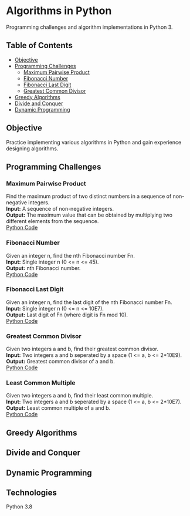 # Algorithms in Python
Programming challenges and algorithm implementations in Python 3.

## Table of Contents
* [Objective](#objective)
* [Programming Challenges](#programming-challenges)
  - [Maximum Pairwise Product](#maximum-pairwise-product)
  - [Fibonacci Number](#fibonacci-number)
  - [Fibonacci Last Digit](#fibonacci-last-digit)
  - [Greatest Common Divisor](#greatest-common-divisor)
* [Greedy Algorithms](#greedy-algorithms)
* [Divide and Conquer](#divide-and-conquer)
* [Dynamic Programming](#dynamic-programming)

## Objective
Practice implementing various algorithms in Python and gain experience designing algorithms.

## Programming Challenges

### Maximum Pairwise Product
Find the maximum product of two distinct numbers in a sequence of non-negative integers.  
**Input:** A sequence of non-negative integers.  
**Output:** The maximum value that can be obtained by multiplying two different elements from the sequence.  
[Python Code](max_pairwise_product.py "max_pairwise_product.py")

### Fibonacci Number
Given an integer n, find the nth Fibonacci number Fn.  
**Input:** Single integer n (0 <= n <= 45).  
**Output:** nth Fibonacci number.  
[Python Code](fibonacci.py "fibonacci.py")

### Fibonacci Last Digit
Given an integer n, find the last digit of the nth Fibonacci number Fn.  
**Input:** Single integer n (0 <= n <= 10E7).  
**Output:** Last digit of Fn (where digit is Fn mod 10).  
[Python Code](fibonacci_last_digit.py "fibonacci_last_digit.py")

### Greatest Common Divisor
Given two integers a and b, find their greatest common divisor.  
**Input:** Two integers a and b seperated by a space (1 <= a, b <= 2*10E9).  
**Output:** Greatest common divisor of a and b.  
[Python Code](gcd.py "gcd.py")

### Least Common Multiple
Given two integers a and b, find their least common multiple.  
**Input:** Two integers a and b seperated by a space (1 <= a, b <= 2*10E7).  
**Output:** Least common multiple of a and b.  
[Python Code](lcm.py "lcm.py")

## Greedy Algorithms

## Divide and Conquer

## Dynamic Programming

## Technologies
Python 3.8
